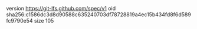version https://git-lfs.github.com/spec/v1
oid sha256:c1586dc3d8d90588c635240703df78728819a4ec15b434fd8f6d589fc9790e54
size 105
